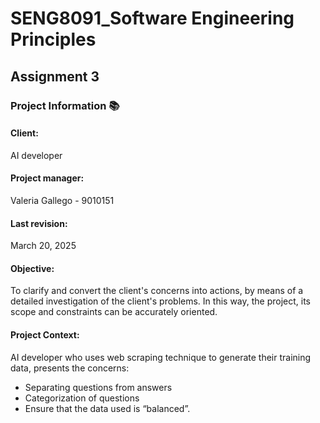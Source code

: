 # SENG8091_Software Engineering Principles
## Assignment 3

### Project Information :books:

#### Client:
AI developer
#### Project manager: 
Valeria Gallego - 9010151
#### Last revision: 
March 20, 2025
#### Objective: 
To clarify and convert the client's concerns into actions, by means of a detailed investigation of the client's problems. In this way, the project, its scope and constraints can be accurately oriented.
#### Project Context: 
AI developer who uses web scraping technique to generate their training data, presents the concerns:
- Separating questions from answers
- Categorization of questions
- Ensure that the data used is “balanced”.
